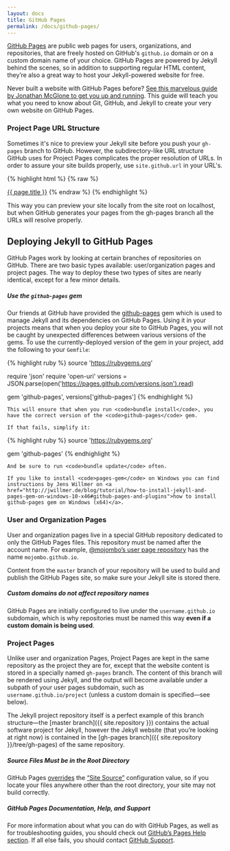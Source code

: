 ```yaml
---
layout: docs
title: GitHub Pages
permalink: /docs/github-pages/
---
```


[GitHub Pages](https://pages.github.com) are public web pages for users,
organizations, and repositories, that are freely hosted on GitHub's
`github.io` domain or on a custom domain name of your choice. GitHub Pages are
powered by Jekyll behind the scenes, so in addition to supporting regular HTML
content, they’re also a great way to host your Jekyll-powered website for free.

Never built a website with GitHub Pages before? [See this marvelous guide by
Jonathan McGlone to get you up and running](http://jmcglone.com/guides/github-pages/).
This guide will teach you what you need to know about Git, GitHub, and Jekyll to
create your very own website on GitHub Pages.

### Project Page URL Structure

Sometimes it's nice to preview your Jekyll site before you push your `gh-pages`
branch to GitHub. However, the subdirectory-like URL structure GitHub uses for
Project Pages complicates the proper resolution of URLs. In order to assure your
site builds properly, use `site.github.url` in your URL's.

{% highlight html %}
{% raw %}
<!-- Useful for styles with static names... -->
<link href="{{ site.github.url }}/path/to/css.css" rel="stylesheet">
<!-- and for documents/pages whose URL's can change... -->
<a href="{{ page.url | prepend: site.github.url }}">{{ page.title }}</a>
{% endraw %}
{% endhighlight %}

This way you can preview your site locally from the site root on localhost,
but when GitHub generates your pages from the gh-pages branch all the URLs
will resolve properly.

## Deploying Jekyll to GitHub Pages

GitHub Pages work by looking at certain branches of repositories on GitHub.
There are two basic types available: user/organization pages and project pages.
The way to deploy these two types of sites are nearly identical, except for a
few minor details.

<div class="note protip">
  <h5>Use the <code>github-pages</code> gem</h5>
  <p>
    Our friends at GitHub have provided the
    <a href="https://github.com/github/pages-gem">github-pages</a>
    gem which is used to manage Jekyll and its dependencies on
    GitHub Pages. Using it in your projects means that when you deploy
    your site to GitHub Pages, you will not be caught by unexpected
    differences between various versions of the gems. To use the
    currently-deployed version of the gem in your project, add the
    following to your <code>Gemfile</code>:

{% highlight ruby %}
source 'https://rubygems.org'

require 'json'
require 'open-uri'
versions = JSON.parse(open('https://pages.github.com/versions.json').read)

gem 'github-pages', versions['github-pages']
{% endhighlight %}

    This will ensure that when you run <code>bundle install</code>, you
    have the correct version of the <code>github-pages</code> gem.

    If that fails, simplify it:

{% highlight ruby %}
source 'https://rubygems.org'

gem 'github-pages'
{% endhighlight %}

    And be sure to run <code>bundle update</code> often.
    
    If you like to install <code>pages-gem</code> on Windows you can find instructions by Jens Willmer on <a href="http://jwillmer.de/blog/tutorial/how-to-install-jekyll-and-pages-gem-on-windows-10-x46#github-pages-and-plugins">how to install github-pages gem on Windows (x64)</a>.
  </p>
</div>

### User and Organization Pages

User and organization pages live in a special GitHub repository dedicated to
only the GitHub Pages files. This repository must be named after the account
name. For example, [@mojombo’s user page
repository](https://github.com/mojombo/mojombo.github.io) has the name
`mojombo.github.io`.

Content from the `master` branch of your repository will be used to build and
publish the GitHub Pages site, so make sure your Jekyll site is stored there.

<div class="note info">
  <h5>Custom domains do not affect repository names</h5>
  <p>
    GitHub Pages are initially configured to live under the
    <code>username.github.io</code> subdomain, which is why repositories must
    be named this way <strong>even if a custom domain is being used</strong>.
  </p>
</div>

### Project Pages

Unlike user and organization Pages, Project Pages are kept in the same
repository as the project they are for, except that the website content is
stored in a specially named `gh-pages` branch. The content of this branch will
be rendered using Jekyll, and the output will become available under a subpath
of your user pages subdomain, such as `username.github.io/project` (unless a
custom domain is specified—see below).

The Jekyll project repository itself is a perfect example of this branch
structure—the [master branch]({{ site.repository }}) contains the
actual software project for Jekyll, however the Jekyll website (that you’re
looking at right now) is contained in the [gh-pages
branch]({{ site.repository }}/tree/gh-pages) of the same repository.

<div class="note warning">
  <h5>Source Files Must be in the Root Directory</h5>
  <p>
GitHub Pages <a href="https://help.github.com/articles/troubleshooting-github-pages-build-failures#source-setting">overrides</a> the <a href="/docs/configuration/#global-configuration">“Site Source”</a> configuration value, so if you locate your files anywhere other than the root directory, your site may not build correctly.
  </p>
</div>

<div class="note">
  <h5>GitHub Pages Documentation, Help, and Support</h5>
  <p>
    For more information about what you can do with GitHub Pages, as well as for
    troubleshooting guides, you should check out <a
    href="https://help.github.com/categories/github-pages-basics/">GitHub’s Pages Help
    section</a>. If all else fails, you should contact <a
    href="https://github.com/contact">GitHub Support</a>.
  </p>
</div>
